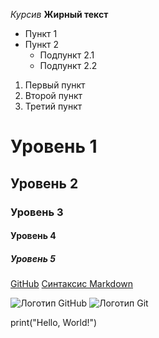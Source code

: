 *Курсив*
**Жирный текст**

- Пункт 1
- Пункт 2
  - Подпункт 2.1
  - Подпункт 2.2

1. Первый пункт
2. Второй пункт
3. Третий пункт

# Уровень 1
## Уровень 2
### Уровень 3
#### Уровень 4
##### Уровень 5

[GitHub](https://github.com)
[Синтаксис Markdown](https://gist.github.com/Jekins/2bf2d0638163f1294637)

![Логотип GitHub](image.png)
![Логотип Git](image-1.png)

print("Hello, World!")
